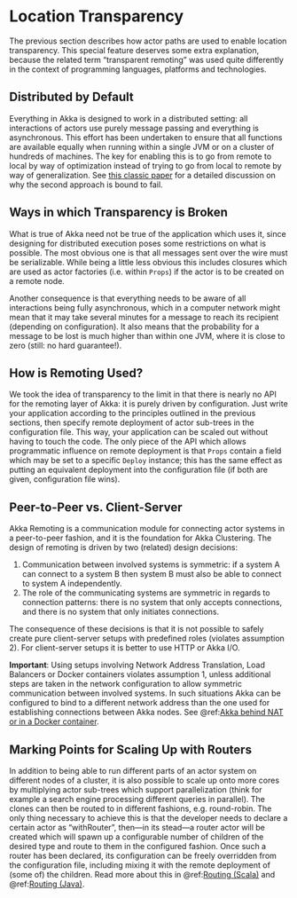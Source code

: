 # Location Transparency

The previous section describes how actor paths are used to enable location
transparency. This special feature deserves some extra explanation, because the
related term “transparent remoting” was used quite differently in the context
of programming languages, platforms and technologies.

## Distributed by Default

Everything in Akka is designed to work in a distributed setting: all
interactions of actors use purely message passing and everything is
asynchronous. This effort has been undertaken to ensure that all functions are
available equally when running within a single JVM or on a cluster of hundreds
of machines. The key for enabling this is to go from remote to local by way of
optimization instead of trying to go from local to remote by way of
generalization. See [this classic paper](http://doc.akka.io/docs/misc/smli_tr-94-29.pdf)
for a detailed discussion on why the second approach is bound to fail.

## Ways in which Transparency is Broken

What is true of Akka need not be true of the application which uses it, since
designing for distributed execution poses some restrictions on what is
possible. The most obvious one is that all messages sent over the wire must be
serializable. While being a little less obvious this includes closures which
are used as actor factories (i.e. within `Props`) if the actor is to be
created on a remote node.

Another consequence is that everything needs to be aware of all interactions
being fully asynchronous, which in a computer network might mean that it may
take several minutes for a message to reach its recipient (depending on
configuration). It also means that the probability for a message to be lost is
much higher than within one JVM, where it is close to zero (still: no hard
guarantee!).

## How is Remoting Used?

We took the idea of transparency to the limit in that there is nearly no API
for the remoting layer of Akka: it is purely driven by configuration. Just
write your application according to the principles outlined in the previous
sections, then specify remote deployment of actor sub-trees in the
configuration file. This way, your application can be scaled out without having
to touch the code. The only piece of the API which allows programmatic
influence on remote deployment is that `Props` contain a field which may
be set to a specific `Deploy` instance; this has the same effect as
putting an equivalent deployment into the configuration file (if both are
given, configuration file wins).

<a id="symmetric-communication"></a>
## Peer-to-Peer vs. Client-Server

Akka Remoting is a communication module for connecting actor systems in a peer-to-peer fashion,
and it is the foundation for Akka Clustering. The design of remoting is driven by two (related)
design decisions:

 1. Communication between involved systems is symmetric: if a system A can connect to a system B
then system B must also be able to connect to system A independently.
 2. The role of the communicating systems are symmetric in regards to connection patterns: there
is no system that only accepts connections, and there is no system that only initiates connections.

The consequence of these decisions is that it is not possible to safely create
pure client-server setups with predefined roles (violates assumption 2).
For client-server setups it is better to use HTTP or Akka I/O.

**Important**: Using setups involving Network Address Translation, Load Balancers or Docker
containers violates assumption 1, unless additional steps are taken in the
network configuration to allow symmetric communication between involved systems.
In such situations Akka can be configured to bind to a different network
address than the one used for establishing connections between Akka nodes.
See @ref:[Akka behind NAT or in a Docker container](../scala/remoting.md#remote-configuration-nat).

## Marking Points for Scaling Up with Routers

In addition to being able to run different parts of an actor system on
different nodes of a cluster, it is also possible to scale up onto more cores
by multiplying actor sub-trees which support parallelization (think for example
a search engine processing different queries in parallel). The clones can then
be routed to in different fashions, e.g. round-robin. The only thing necessary
to achieve this is that the developer needs to declare a certain actor as
“withRouter”, then—in its stead—a router actor will be created which will spawn
up a configurable number of children of the desired type and route to them in
the configured fashion. Once such a router has been declared, its configuration
can be freely overridden from the configuration file, including mixing it with
the remote deployment of (some of) the children. Read more about
this in @ref:[Routing (Scala)](../scala/routing.md) and @ref:[Routing (Java)](../java/routing.md).